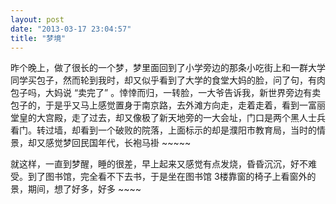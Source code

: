 ```yaml
---
layout: post
date: "2013-03-17 23:04:57"
title: "梦境"
---
```

昨个晚上，做了很长的一个梦，梦里面回到了小学旁边的那条小吃街上和一群大学同学买包子，然而轮到我时，却又似乎看到了大学的食堂大妈的脸，问了句，有肉包子吗，大妈说 “卖完了” 。悻悻而归，一转脸，一大爷告诉我，新世界旁边有卖包子的，于是乎又马上感觉置身于南京路，去外滩方向走，走着走着，看到一富丽堂皇的大宫殿，走了过去，却又像极了新天地旁的一大会址，门口是两个黑人士兵看门。转过墙，却看到一个破败的院落，上面标示的却是濮阳市教育局，当时的情景，却又感觉梦回民国年代，长袍马褂 ~~~~~

就这样，一直到梦醒，睡的很差，早上起来又感觉有点发烧，昏昏沉沉，好不难受。到了图书馆，完全看不下去书，于是坐在图书馆 3楼靠窗的椅子上看窗外的景，期间，想了好多，好多 ~~~~